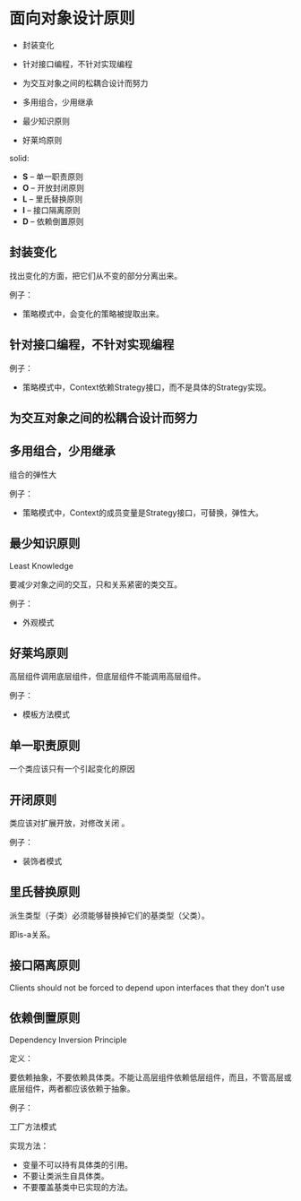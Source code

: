 # 面向对象设计原则

- 封装变化
- 针对接口编程，不针对实现编程
- 为交互对象之间的松耦合设计而努力

- 多用组合，少用继承
- 最少知识原则
- 好莱坞原则

solid:

- **S** – 单一职责原则
- **O** – 开放封闭原则
- **L** – 里氏替换原则
- **I** – 接口隔离原则
- **D** – 依赖倒置原则



## 封装变化

找出变化的方面，把它们从不变的部分分离出来。

例子：

- 策略模式中，会变化的策略被提取出来。

## 针对接口编程，不针对实现编程

例子：

- 策略模式中，Context依赖Strategy接口，而不是具体的Strategy实现。

## 为交互对象之间的松耦合设计而努力

## 多用组合，少用继承

组合的弹性大

例子：

- 策略模式中，Context的成员变量是Strategy接口，可替换，弹性大。

## 最少知识原则

Least Knowledge

要减少对象之间的交互，只和关系紧密的类交互。

例子：

- 外观模式

## 好莱坞原则

高层组件调用底层组件，但底层组件不能调用高层组件。

例子：

- 模板方法模式

## 单一职责原则

一个类应该只有一个引起变化的原因

## 开闭原则

类应该对扩展开放，对修改关闭 。

例子：

- 装饰者模式

## 里氏替换原则

 派生类型（子类）必须能够替换掉它们的基类型（父类）。

即is-a关系。


## 接口隔离原则

Clients should not be forced to depend upon interfaces that they don’t use



## 依赖倒置原则

Dependency Inversion Principle

定义：

要依赖抽象，不要依赖具体类。不能让高层组件依赖低层组件，而且，不管高层或底层组件，两者都应该依赖于抽象。

例子：

工厂方法模式

实现方法：

- 变量不可以持有具体类的引用。
- 不要让类派生自具体类。
- 不要覆盖基类中已实现的方法。


